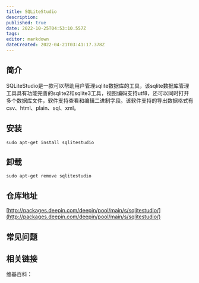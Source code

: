 ```yaml
---
title: SQLiteStudio
description: 
published: true
date: 2022-10-25T04:53:10.557Z
tags: 
editor: markdown
dateCreated: 2022-04-21T03:41:17.378Z
---
```


## 简介

SQLiteStudio是一款可以帮助用户管理sqlite数据库的工具，该sqlite数据库管理工具具有功能完善的sqlite2和sqlite3工具，视图编码支持utf8，还可以同时打开多个数据库文件，软件支持查看和编辑二进制字段。该软件支持的导出数据格式有csv、html、plain、sql、xml。

## 安装

`sudo apt-get install sqlitestudio`

## 卸载

`sudo apt-get remove sqlitestudio`

## 仓库地址

[http://packages.deepin.com/deepin/pool/main/s/sqlitestudio/](http://packages.deepin.com/deepin/pool/main/s/sqlitestudio/)

## 常见问题

## 相关链接

维基百科：
